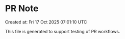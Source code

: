 # PR Note

Created at: Fri 17 Oct 2025 07:01:10 UTC

This file is generated to support testing of PR workflows.
